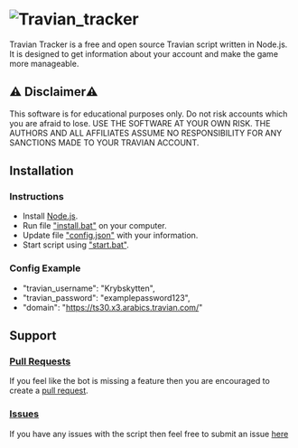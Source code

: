 # ![Travian_tracker](https://www.travian.com/open_graph_1200x630.png)

Travian Tracker is a free and open source Travian script written in Node.js. It is designed to get information about your account and make the game more manageable.

## ⚠️ Disclaimer⚠️ 
This software is for educational purposes only. Do not risk accounts 
which you are afraid to lose. USE THE SOFTWARE AT YOUR OWN RISK. THE AUTHORS 
AND ALL AFFILIATES ASSUME NO RESPONSIBILITY FOR ANY SANCTIONS MADE TO YOUR TRAVIAN ACCOUNT.  

## Installation

### Instructions
- Install [Node.js](https://nodejs.org/en/).
- Run file ["install.bat"](https://github.com/Krybskytten/Travian_tracker/blob/main/install.bat) on your computer.
- Update file ["config.json"](https://github.com/Krybskytten/Travian_tracker/blob/main/config.json) with your information.
- Start script using ["start.bat"](https://github.com/Krybskytten/Travian_tracker/blob/main/start.bat).

### Config Example
- "travian_username": "Krybskytten",
- "travian_password": "examplepassword123",
- "domain": "https://ts30.x3.arabics.travian.com/"



## Support

### [Pull Requests](https://github.com/Krybskytten/Travian_tracker/pulls)

If you feel like the bot is missing a feature then you are encouraged to create a [pull request](https://github.com/Krybskytten/Travian_tracker/pulls).

### [Issues](https://github.com/Krybskytten/Travian_tracker/issues)
If you have any issues with the script then feel free to submit an issue [here](https://github.com/Krybskytten/Travian_tracker/issues)

